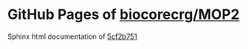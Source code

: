 GitHub Pages of [biocorecrg/MOP2](https://github.com/biocorecrg/MOP2.git)
===
Sphinx html documentation of [5cf2b751](https://github.com/biocorecrg/MOP2/tree/5cf2b751fd34d7dc342cdee9b4f2d587363694a4)
